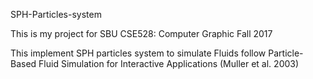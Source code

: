 SPH-Particles-system

This is my project for SBU CSE528: Computer Graphic Fall 2017

This implement SPH particles system to simulate Fluids follow Particle-Based Fluid Simulation for Interactive Applications (Muller et al. 2003)
